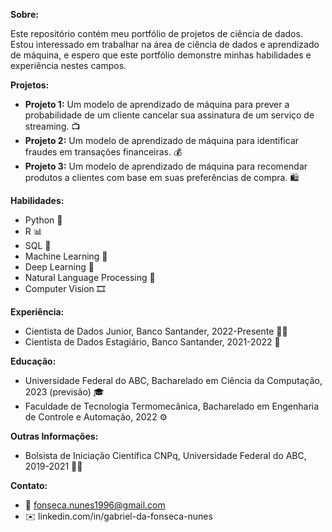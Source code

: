 **Sobre:**

Este repositório contém meu portfólio de projetos de ciência de dados. Estou interessado em trabalhar na área de ciência de dados e aprendizado de máquina, e espero que este portfólio demonstre minhas habilidades e experiência nestes campos.

**Projetos:**

* **Projeto 1:** Um modelo de aprendizado de máquina para prever a probabilidade de um cliente cancelar sua assinatura de um serviço de streaming. 📺
* **Projeto 2:** Um modelo de aprendizado de máquina para identificar fraudes em transações financeiras. 💰
* **Projeto 3:** Um modelo de aprendizado de máquina para recomendar produtos a clientes com base em suas preferências de compra. 🛍

**Habilidades:**

* Python 🐍
* R 📊
* SQL 💾
* Machine Learning 🧠
* Deep Learning 🌌
* Natural Language Processing 🤖
* Computer Vision 🎞

**Experiência:**

* Cientista de Dados Junior, Banco Santander, 2022-Presente 👨‍💻
* Cientista de Dados Estagiário, Banco Santander, 2021-2022 💼

**Educação:**

* Universidade Federal do ABC, Bacharelado em Ciência da Computação, 2023 (previsão) 🎓
* Faculdade de Tecnologia Termomecânica, Bacharelado em Engenharia de Controle e Automação, 2022 ⚙️

**Outras Informações:**

* Bolsista de Iniciação Científica CNPq, Universidade Federal do ABC, 2019-2021 👩‍🎓

**Contato:**

* 👦 fonseca.nunes1996@gmail.com
* ✉️ linkedin.com/in/gabriel-da-fonseca-nunes
